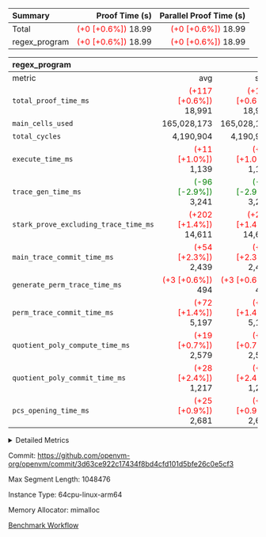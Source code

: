 | Summary | Proof Time (s) | Parallel Proof Time (s) |
|:---|---:|---:|
| Total | <span style='color: red'>(+0 [+0.6%])</span> 18.99 | <span style='color: red'>(+0 [+0.6%])</span> 18.99 |
| regex_program | <span style='color: red'>(+0 [+0.6%])</span> 18.99 | <span style='color: red'>(+0 [+0.6%])</span> 18.99 |


| regex_program |||||
|:---|---:|---:|---:|---:|
|metric|avg|sum|max|min|
| `total_proof_time_ms ` | <span style='color: red'>(+117 [+0.6%])</span> 18,991 | <span style='color: red'>(+117 [+0.6%])</span> 18,991 | <span style='color: red'>(+117 [+0.6%])</span> 18,991 | <span style='color: red'>(+117 [+0.6%])</span> 18,991 |
| `main_cells_used     ` |  165,028,173 |  165,028,173 |  165,028,173 |  165,028,173 |
| `total_cycles        ` |  4,190,904 |  4,190,904 |  4,190,904 |  4,190,904 |
| `execute_time_ms     ` | <span style='color: red'>(+11 [+1.0%])</span> 1,139 | <span style='color: red'>(+11 [+1.0%])</span> 1,139 | <span style='color: red'>(+11 [+1.0%])</span> 1,139 | <span style='color: red'>(+11 [+1.0%])</span> 1,139 |
| `trace_gen_time_ms   ` | <span style='color: green'>(-96 [-2.9%])</span> 3,241 | <span style='color: green'>(-96 [-2.9%])</span> 3,241 | <span style='color: green'>(-96 [-2.9%])</span> 3,241 | <span style='color: green'>(-96 [-2.9%])</span> 3,241 |
| `stark_prove_excluding_trace_time_ms` | <span style='color: red'>(+202 [+1.4%])</span> 14,611 | <span style='color: red'>(+202 [+1.4%])</span> 14,611 | <span style='color: red'>(+202 [+1.4%])</span> 14,611 | <span style='color: red'>(+202 [+1.4%])</span> 14,611 |
| `main_trace_commit_time_ms` | <span style='color: red'>(+54 [+2.3%])</span> 2,439 | <span style='color: red'>(+54 [+2.3%])</span> 2,439 | <span style='color: red'>(+54 [+2.3%])</span> 2,439 | <span style='color: red'>(+54 [+2.3%])</span> 2,439 |
| `generate_perm_trace_time_ms` | <span style='color: red'>(+3 [+0.6%])</span> 494 | <span style='color: red'>(+3 [+0.6%])</span> 494 | <span style='color: red'>(+3 [+0.6%])</span> 494 | <span style='color: red'>(+3 [+0.6%])</span> 494 |
| `perm_trace_commit_time_ms` | <span style='color: red'>(+72 [+1.4%])</span> 5,197 | <span style='color: red'>(+72 [+1.4%])</span> 5,197 | <span style='color: red'>(+72 [+1.4%])</span> 5,197 | <span style='color: red'>(+72 [+1.4%])</span> 5,197 |
| `quotient_poly_compute_time_ms` | <span style='color: red'>(+19 [+0.7%])</span> 2,579 | <span style='color: red'>(+19 [+0.7%])</span> 2,579 | <span style='color: red'>(+19 [+0.7%])</span> 2,579 | <span style='color: red'>(+19 [+0.7%])</span> 2,579 |
| `quotient_poly_commit_time_ms` | <span style='color: red'>(+28 [+2.4%])</span> 1,217 | <span style='color: red'>(+28 [+2.4%])</span> 1,217 | <span style='color: red'>(+28 [+2.4%])</span> 1,217 | <span style='color: red'>(+28 [+2.4%])</span> 1,217 |
| `pcs_opening_time_ms ` | <span style='color: red'>(+25 [+0.9%])</span> 2,681 | <span style='color: red'>(+25 [+0.9%])</span> 2,681 | <span style='color: red'>(+25 [+0.9%])</span> 2,681 | <span style='color: red'>(+25 [+0.9%])</span> 2,681 |



<details>
<summary>Detailed Metrics</summary>

| group | num_segments | keygen_time_ms | commit_exe_time_ms |
| --- | --- | --- | --- |
| regex_program | 1 | 636 | 43 | 

| group | air_name | quotient_deg | interactions | constraints |
| --- | --- | --- | --- | --- |
| regex_program | AccessAdapterAir<16> | 2 | 5 | 14 | 
| regex_program | AccessAdapterAir<2> | 2 | 5 | 14 | 
| regex_program | AccessAdapterAir<32> | 2 | 5 | 14 | 
| regex_program | AccessAdapterAir<4> | 2 | 5 | 14 | 
| regex_program | AccessAdapterAir<64> | 2 | 5 | 14 | 
| regex_program | AccessAdapterAir<8> | 2 | 5 | 14 | 
| regex_program | BitwiseOperationLookupAir<8> | 2 | 2 | 4 | 
| regex_program | KeccakVmAir | 2 | 321 | 4,571 | 
| regex_program | MemoryMerkleAir<8> | 2 | 4 | 40 | 
| regex_program | PersistentBoundaryAir<8> | 2 | 3 | 6 | 
| regex_program | PhantomAir | 2 | 3 | 5 | 
| regex_program | Poseidon2PeripheryAir<BabyBearParameters>, 1> | 2 | 1 | 286 | 
| regex_program | ProgramAir | 1 | 1 | 4 | 
| regex_program | RangeTupleCheckerAir<2> | 1 | 1 | 4 | 
| regex_program | VariableRangeCheckerAir | 1 | 1 | 4 | 
| regex_program | VmAirWrapper<Rv32BaseAluAdapterAir, BaseAluCoreAir<4, 8> | 2 | 19 | 43 | 
| regex_program | VmAirWrapper<Rv32BaseAluAdapterAir, LessThanCoreAir<4, 8> | 2 | 17 | 39 | 
| regex_program | VmAirWrapper<Rv32BaseAluAdapterAir, ShiftCoreAir<4, 8> | 2 | 23 | 90 | 
| regex_program | VmAirWrapper<Rv32BranchAdapterAir, BranchEqualCoreAir<4> | 2 | 11 | 25 | 
| regex_program | VmAirWrapper<Rv32BranchAdapterAir, BranchLessThanCoreAir<4, 8> | 2 | 13 | 41 | 
| regex_program | VmAirWrapper<Rv32CondRdWriteAdapterAir, Rv32JalLuiCoreAir> | 2 | 10 | 22 | 
| regex_program | VmAirWrapper<Rv32HintStoreAdapterAir, Rv32HintStoreCoreAir> | 2 | 15 | 17 | 
| regex_program | VmAirWrapper<Rv32JalrAdapterAir, Rv32JalrCoreAir> | 2 | 16 | 20 | 
| regex_program | VmAirWrapper<Rv32LoadStoreAdapterAir, LoadSignExtendCoreAir<4, 8> | 2 | 18 | 33 | 
| regex_program | VmAirWrapper<Rv32LoadStoreAdapterAir, LoadStoreCoreAir<4> | 2 | 17 | 38 | 
| regex_program | VmAirWrapper<Rv32MultAdapterAir, DivRemCoreAir<4, 8> | 2 | 25 | 88 | 
| regex_program | VmAirWrapper<Rv32MultAdapterAir, MulHCoreAir<4, 8> | 2 | 24 | 38 | 
| regex_program | VmAirWrapper<Rv32MultAdapterAir, MultiplicationCoreAir<4, 8> | 2 | 19 | 26 | 
| regex_program | VmAirWrapper<Rv32RdWriteAdapterAir, Rv32AuipcCoreAir> | 2 | 11 | 15 | 
| regex_program | VmConnectorAir | 2 | 3 | 9 | 

| group | air_name | segment | rows | prep_cols | perm_cols | main_cols | cells |
| --- | --- | --- | --- | --- | --- | --- | --- |
| regex_program | AccessAdapterAir<2> | 0 | 64 |  | 24 | 11 | 2,240 | 
| regex_program | AccessAdapterAir<4> | 0 | 32 |  | 24 | 13 | 1,184 | 
| regex_program | AccessAdapterAir<8> | 0 | 131,072 |  | 24 | 17 | 5,373,952 | 
| regex_program | BitwiseOperationLookupAir<8> | 0 | 65,536 | 3 | 8 | 2 | 655,360 | 
| regex_program | KeccakVmAir | 0 | 32 |  | 1,288 | 3,164 | 142,464 | 
| regex_program | MemoryMerkleAir<8> | 0 | 131,072 |  | 20 | 32 | 6,815,744 | 
| regex_program | PersistentBoundaryAir<8> | 0 | 131,072 |  | 12 | 20 | 4,194,304 | 
| regex_program | PhantomAir | 0 | 512 |  | 12 | 6 | 9,216 | 
| regex_program | Poseidon2PeripheryAir<BabyBearParameters>, 1> | 0 | 16,384 |  | 8 | 300 | 5,046,272 | 
| regex_program | ProgramAir | 0 | 131,072 |  | 8 | 10 | 2,359,296 | 
| regex_program | RangeTupleCheckerAir<2> | 0 | 524,288 | 2 | 8 | 1 | 4,718,592 | 
| regex_program | VariableRangeCheckerAir | 0 | 262,144 | 2 | 8 | 1 | 2,359,296 | 
| regex_program | VmAirWrapper<Rv32BaseAluAdapterAir, BaseAluCoreAir<4, 8> | 0 | 2,097,152 |  | 80 | 36 | 243,269,632 | 
| regex_program | VmAirWrapper<Rv32BaseAluAdapterAir, LessThanCoreAir<4, 8> | 0 | 65,536 |  | 40 | 37 | 5,046,272 | 
| regex_program | VmAirWrapper<Rv32BaseAluAdapterAir, ShiftCoreAir<4, 8> | 0 | 262,144 |  | 52 | 53 | 27,525,120 | 
| regex_program | VmAirWrapper<Rv32BranchAdapterAir, BranchEqualCoreAir<4> | 0 | 524,288 |  | 48 | 26 | 38,797,312 | 
| regex_program | VmAirWrapper<Rv32BranchAdapterAir, BranchLessThanCoreAir<4, 8> | 0 | 262,144 |  | 56 | 32 | 23,068,672 | 
| regex_program | VmAirWrapper<Rv32CondRdWriteAdapterAir, Rv32JalLuiCoreAir> | 0 | 131,072 |  | 44 | 18 | 8,126,464 | 
| regex_program | VmAirWrapper<Rv32HintStoreAdapterAir, Rv32HintStoreCoreAir> | 0 | 16,384 |  | 36 | 26 | 1,015,808 | 
| regex_program | VmAirWrapper<Rv32JalrAdapterAir, Rv32JalrCoreAir> | 0 | 131,072 |  | 36 | 28 | 8,388,608 | 
| regex_program | VmAirWrapper<Rv32LoadStoreAdapterAir, LoadSignExtendCoreAir<4, 8> | 0 | 1,024 |  | 76 | 35 | 113,664 | 
| regex_program | VmAirWrapper<Rv32LoadStoreAdapterAir, LoadStoreCoreAir<4> | 0 | 2,097,152 |  | 72 | 40 | 234,881,024 | 
| regex_program | VmAirWrapper<Rv32MultAdapterAir, DivRemCoreAir<4, 8> | 0 | 128 |  | 104 | 57 | 20,608 | 
| regex_program | VmAirWrapper<Rv32MultAdapterAir, MulHCoreAir<4, 8> | 0 | 256 |  | 100 | 39 | 35,584 | 
| regex_program | VmAirWrapper<Rv32MultAdapterAir, MultiplicationCoreAir<4, 8> | 0 | 65,536 |  | 80 | 31 | 7,274,496 | 
| regex_program | VmAirWrapper<Rv32RdWriteAdapterAir, Rv32AuipcCoreAir> | 0 | 65,536 |  | 28 | 21 | 3,211,264 | 
| regex_program | VmConnectorAir | 0 | 2 | 1 | 12 | 4 | 32 | 

| group | segment | trace_gen_time_ms | total_proof_time_ms | total_cycles | total_cells | stark_prove_excluding_trace_time_ms | quotient_poly_compute_time_ms | quotient_poly_commit_time_ms | perm_trace_commit_time_ms | pcs_opening_time_ms | main_trace_commit_time_ms | main_cells_used | generate_perm_trace_time_ms | execute_time_ms |
| --- | --- | --- | --- | --- | --- | --- | --- | --- | --- | --- | --- | --- | --- | --- |
| regex_program | 0 | 3,241 | 18,991 | 4,190,904 | 632,452,480 | 14,611 | 2,579 | 1,217 | 5,197 | 2,681 | 2,439 | 165,028,173 | 494 | 1,139 | 

</details>


Commit: https://github.com/openvm-org/openvm/commit/3d63ce922c17434f8bd4cfd101d5bfe26c0e5cf3

Max Segment Length: 1048476

Instance Type: 64cpu-linux-arm64

Memory Allocator: mimalloc

[Benchmark Workflow](https://github.com/openvm-org/openvm/actions/runs/12791125852)

